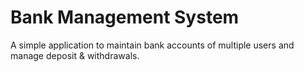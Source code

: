 # Bank Management System
A simple application to maintain bank accounts of multiple users and manage deposit & withdrawals.
